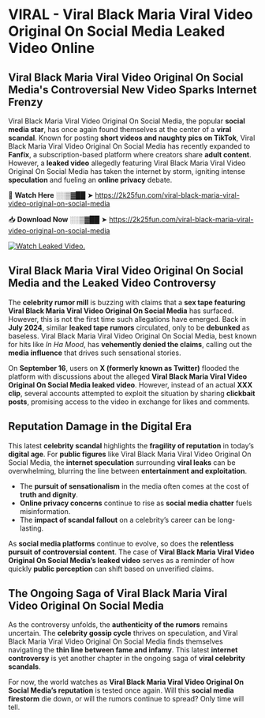 # VIRAL - Viral Black Maria Viral Video Original On Social Media Leaked Video Online

## **Viral Black Maria Viral Video Original On Social Media's Controversial New Video Sparks Internet Frenzy**  

Viral Black Maria Viral Video Original On Social Media, the popular **social media star**, has once again found themselves at the center of a **viral scandal**. Known for posting **short videos and naughty pics on TikTok**, Viral Black Maria Viral Video Original On Social Media has recently expanded to **Fanfix**, a subscription-based platform where creators share **adult content**. However, a **leaked video** allegedly featuring Viral Black Maria Viral Video Original On Social Media has taken the internet by storm, igniting intense **speculation** and fueling an **online privacy** debate.  

🔴 **Watch Here** ░░▒▓██ ➤ https://2k25fun.com/viral-black-maria-viral-video-original-on-social-media  

📥 **Download Now** ░░▒▓██ ➤ https://2k25fun.com/viral-black-maria-viral-video-original-on-social-media  

[![Watch Leaked Video.](https://miro.medium.com/v2/resize:fit:828/format:webp/1*cilzJN44JGOrTw9NJCrNHA.gif "Watch Leaked Video")](https://2k25fun.com/viral-black-maria-viral-video-original-on-social-media)

## **Viral Black Maria Viral Video Original On Social Media and the Leaked Video Controversy**  

The **celebrity rumor mill** is buzzing with claims that a **sex tape featuring Viral Black Maria Viral Video Original On Social Media** has surfaced. However, this is not the first time such allegations have emerged. Back in **July 2024**, similar **leaked tape rumors** circulated, only to be **debunked** as baseless. Viral Black Maria Viral Video Original On Social Media, best known for hits like *In Ha Mood*, has **vehemently denied the claims**, calling out the **media influence** that drives such sensational stories.  

On **September 16**, users on **X (formerly known as Twitter)** flooded the platform with discussions about the alleged **Viral Black Maria Viral Video Original On Social Media leaked video**. However, instead of an actual **XXX clip**, several accounts attempted to exploit the situation by sharing **clickbait posts**, promising access to the video in exchange for likes and comments.  

## **Reputation Damage in the Digital Era**  

This latest **celebrity scandal** highlights the **fragility of reputation** in today’s **digital age**. For **public figures** like Viral Black Maria Viral Video Original On Social Media, the **internet speculation** surrounding **viral leaks** can be overwhelming, blurring the line between **entertainment and exploitation**.  

- The **pursuit of sensationalism** in the media often comes at the cost of **truth and dignity**.  
- **Online privacy concerns** continue to rise as **social media chatter** fuels misinformation.  
- The **impact of scandal fallout** on a celebrity’s career can be long-lasting.  

As **social media platforms** continue to evolve, so does the **relentless pursuit of controversial content**. The case of **Viral Black Maria Viral Video Original On Social Media’s leaked video** serves as a reminder of how quickly **public perception** can shift based on unverified claims.  

## **The Ongoing Saga of Viral Black Maria Viral Video Original On Social Media**  

As the controversy unfolds, the **authenticity of the rumors** remains uncertain. The **celebrity gossip cycle** thrives on speculation, and Viral Black Maria Viral Video Original On Social Media finds themselves navigating the **thin line between fame and infamy**. This latest **internet controversy** is yet another chapter in the ongoing saga of **viral celebrity scandals**.  

For now, the world watches as **Viral Black Maria Viral Video Original On Social Media’s reputation** is tested once again. Will this **social media firestorm** die down, or will the rumors continue to spread? Only time will tell.
